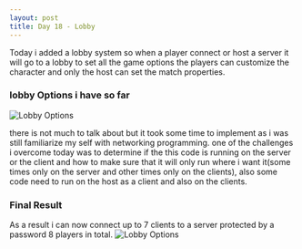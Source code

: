```yaml
---
layout: post
title: Day 18 - Lobby
---
```


Today i added a lobby system so when a player connect or host a server it will go to a lobby to set all the game options the players can customize the character and only the host can set the match properties.

### lobby Options i have so far 
<img src="/Summer2021WorkPlacementProject/images/Planning/Lobby.png" alt="Lobby Options">

there is not much to talk about but it took some time to implement as i was still familiarize my self with networking programming.
one of the challenges i overcome today was to determine if the this code is running on the server or the client and how to make sure that it will only run where i want it(some times only on the server and other times only on the clients), also some code need to run on the host as a client and also on the clients.

### Final Result
As a result i can now connect up to 7 clients to a server protected by a password 8 players in total.
<img src="/Summer2021WorkPlacementProject/images/Prototype/Lobby.gif" alt="Lobby Options">
